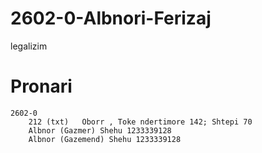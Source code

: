 # 2602-0-Albnori-Ferizaj
legalizim

# Pronari
    2602-0
        212 (txt)   Oborr , Toke ndertimore 142; Shtepi 70
        Albnor (Gazmer) Shehu 1233339128
        Albnor (Gazemend) Shehu 1233339128